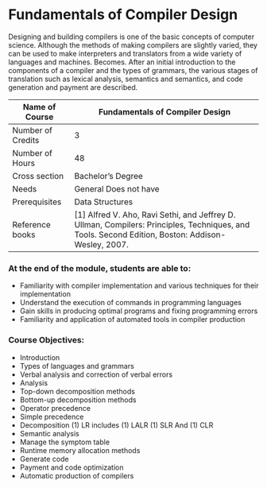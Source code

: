 
# Fundamentals of Compiler Design

Designing and building compilers is one of the basic concepts of computer science. Although the methods of making compilers are slightly varied, they can be used to make interpreters and translators from a wide variety of languages and machines. Becomes. After an initial introduction to the components of a compiler and the types of grammars, the various stages of translation such as lexical analysis, semantics and semantics, and code generation and payment are described.


| Name of Course |	Fundamentals of Compiler Design |
|---|---|
| Number of Credits | 3 |
| Number of Hours | 48 | 
| Cross section | Bachelor’s Degree | 
| Needs | General Does not have |
| Prerequisites | Data Structures | 
| Reference books | [1] Alfred V. Aho, Ravi Sethi, and Jeffrey D. Ullman, Compilers: Principles, Techniques, and Tools. Second Edition, Boston: Addison-Wesley, 2007. |

### At the end of the module, students are able to:

- Familiarity with compiler implementation and various techniques for their implementation
- Understand the execution of commands in programming languages
- Gain skills in producing optimal programs and fixing programming errors
- Familiarity and application of automated tools in compiler production
	
	
### Course Objectives:

- Introduction
- Types of languages and grammars
- Verbal analysis and correction of verbal errors
- Analysis
- Top-down decomposition methods
- Bottom-up decomposition methods
- Operator precedence
- Simple precedence
- Decomposition (1) LR includes (1) LALR (1) SLR And (1) CLR
- Semantic analysis
- Manage the symptom table
- Runtime memory allocation methods
- Generate code
- Payment and code optimization
- Automatic production of compilers